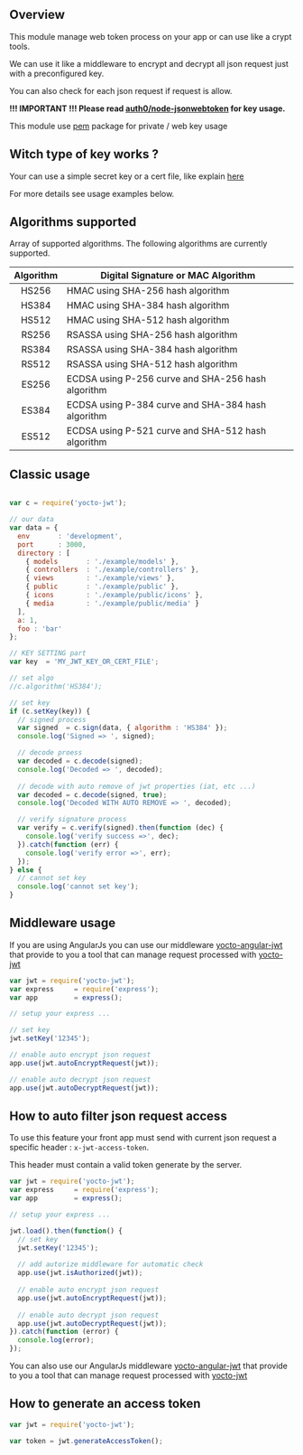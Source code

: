 ## Overview

This module manage web token process on your app or can use like a crypt tools.

We can use it like a middleware to encrypt and decrypt all json request just with a preconfigured key.

You can also check for each json request if request is allow.

**!!! IMPORTANT !!! Please read [auth0/node-jsonwebtoken](https://github.com/auth0/node-jsonwebtoken) for key usage.**

This module use [pem](https://www.npmjs.com/package/pem) package for private / web key usage

## Witch type of key works ?

Your can use a simple secret key or a cert file, like explain [here](https://github.com/auth0/node-jsonwebtoken#jwtsignpayload-secretorprivatekey-options) 

For more details see usage examples below.

## Algorithms supported

Array of supported algorithms. The following algorithms are currently supported.

| Algorithm | Digital Signature or MAC Algorithm                 |
|:---------:|----------------------------------------------------|
|   HS256   | HMAC using SHA-256 hash algorithm                  |
|   HS384   | HMAC using SHA-384 hash algorithm                  |
|   HS512   | HMAC using SHA-512 hash algorithm                  |
|   RS256   | RSASSA using SHA-256 hash algorithm                |
|   RS384   | RSASSA using SHA-384 hash algorithm                |
|   RS512   | RSASSA using SHA-512 hash algorithm                |
|   ES256   | ECDSA using P-256 curve and SHA-256 hash algorithm |
|   ES384   | ECDSA using P-384 curve and SHA-384 hash algorithm |
|   ES512   | ECDSA using P-521 curve and SHA-512 hash algorithm |

## Classic usage

```javascript

var c = require('yocto-jwt');

// our data
var data = {
  env       : 'development',
  port      : 3000,
  directory : [
    { models       : './example/models' },
    { controllers  : './example/controllers' },
    { views        : './example/views' },
    { public       : './example/public' },
    { icons        : './example/public/icons' },
    { media        : './example/public/media' }
  ],
  a: 1,
  foo : 'bar'
};

// KEY SETTING part
var key  = 'MY_JWT_KEY_OR_CERT_FILE';

// set algo
//c.algorithm('HS384');

// set key
if (c.setKey(key)) {
  // signed process
  var signed  = c.sign(data, { algorithm : 'HS384' });
  console.log('Signed => ', signed);

  // decode proess
  var decoded = c.decode(signed);
  console.log('Decoded => ', decoded);
  
  // decode with auto remove of jwt properties (iat, etc ...)
  var decoded = c.decode(signed, true);
  console.log('Decoded WITH AUTO REMOVE => ', decoded);

  // verify signature process
  var verify = c.verify(signed).then(function (dec) {
    console.log('verify success =>', dec);
  }).catch(function (err) {
    console.log('verify error =>', err);
  });
} else {
  // cannot set key
  console.log('cannot set key');
}
```

## Middleware usage

If you are using AngularJs you can use our middleware [yocto-angular-jwt](https://gitlab.com/yocto-angular-services/yocto-angular-jwt.git)
that provide to you a tool that can manage request processed with [yocto-jwt](https://gitlab.com/yocto-node-modules/yocto-jwt.git)

```javascript
var jwt = require('yocto-jwt');
var express     = require('express');
var app         = express();

// setup your express ...

// set key
jwt.setKey('12345');

// enable auto encrypt json request
app.use(jwt.autoEncryptRequest(jwt));

// enable auto decrypt json request
app.use(jwt.autoDecryptRequest(jwt));
```

## How to auto filter json request access

To use this feature your front app must send with current json request a specific header : `x-jwt-access-token`.

This header must contain a valid token generate by the server. 

```javascript
var jwt = require('yocto-jwt');
var express     = require('express');
var app         = express();

// setup your express ...

jwt.load().then(function() {
  // set key
  jwt.setKey('12345');
  
  // add autorize middleware for automatic check
  app.use(jwt.isAuthorized(jwt));
  
  // enable auto encrypt json request
  app.use(jwt.autoEncryptRequest(jwt));
  
  // enable auto decrypt json request
  app.use(jwt.autoDecryptRequest(jwt));
}).catch(function (error) {
  console.log(error);
});
```

You can also use our AngularJs middleware [yocto-angular-jwt](https://gitlab.com/yocto-angular-services/yocto-angular-jwt.git)
that provide to you a tool that can manage request processed with [yocto-jwt](https://gitlab.com/yocto-node-modules/yocto-jwt.git)

## How to generate an access token

```javascript
var jwt = require('yocto-jwt');

var token = jwt.generateAccessToken();
```

